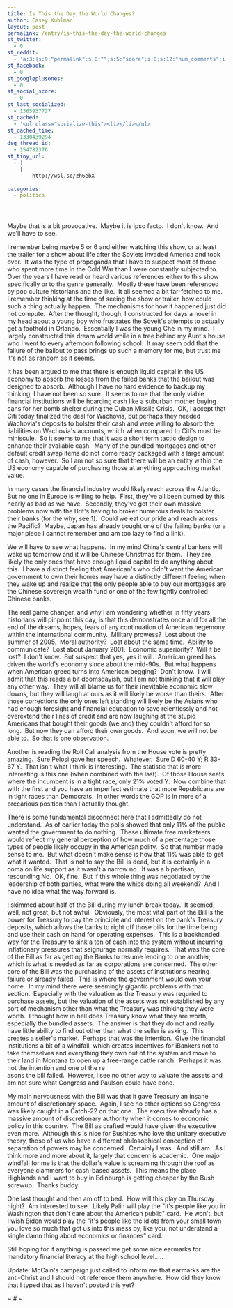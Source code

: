 ```yaml
---
title: Is This the Day the World Changes?
author: Casey Kuhlman
layout: post
permalink: /entry/is-this-the-day-the-world-changes
st_twitter:
  - 0
st_reddit:
  - 'a:3:{s:9:"permalink";s:0:"";s:5:"score";i:0;s:12:"num_comments";i:0;}'
st_facebook:
  - 0
st_googleplusones:
  - 0
st_social_score:
  - 0
st_last_socialized:
  - 1365937727
st_cached:
  - '<ul class="socialize-this"><li></li></ul>'
st_cached_time:
  - 1330439294
dsq_thread_id:
  - 154782376
st_tiny_url:
  - |
    |
        http://wsl.so/zh6ebX
        
categories:
  - politics
---
```

# 

Maybe that is a bit provocative.  Maybe it is ipso facto.  I don't know.  And we'll have to see.

I remember being maybe 5 or 6 and either watching this show, or at least the trailer for a show about life after the Soviets invaded America and took over.  It was the type of propoganda that I have to suspect most of those who spent more time in the Cold War than I were constantly subjected to.  Over the years I have read or heard various references either to this show specifically or to the genre generally.  Mostly these have been referenced by pop culture historians and the like.  It all seemed a bit far-fetched to me.  I remember thinking at the time of seeing the show or trailer, how could such a thing actually happen.  The mechanisms for how it happened just did not compute.  After the thought, though, I constructed for days a novel in my head about a young boy who frustrates the Soveit's attempts to actually get a foothold in Orlando.  Essentially I was the young Che in my mind.  I largely constructed this dream world while in a tree behind my Aunt's house who I went to every afternoon following school.  It may seem odd that the failure of the bailout to pass brings up such a memory for me, but trust me it's not as random as it seems.

It has been argued to me that there is enough liquid capital in the US economy to absorb the losses from the failed banks that the bailout was designed to absorb.  Although I have no hard evidence to backup my thinking, I have not been so sure.  It seems to me that the only viable financial institutions will be hoarding cash like a suburban mother buying cans for her bomb shelter during the Cuban Missile Crisis.  OK, I accept that Citi today finalized the deal for Wachovia, but perhaps they needed Wachovia's deposits to bolster their cash and were willing to absorb the liabilities on Wachovia's accounts, which when compared to Citi's must be miniscule.  So it seems to me that it was a short term tactic design to enhance their available cash.  Many of the bundled mortgages and other default credit swap items do not come ready packaged with a large amount of cash, however.  So I am not so sure that there will be an entity within the US economy capable of purchasing those at anything approaching market value.  

In many cases the financial industry would likely reach across the Atlantic.  But no one in Europe is willing to help.  First, they've all been burned by this nearly as bad as we have.  Secondly, they've got their own massive problems now with the Brit's having to broker numerous deals to bolster their banks (for the why, see 1).  Could we eat our pride and reach across the Pacific?  Maybe, Japan has already bought one of the failing banks (or a major piece I cannot remember and am too lazy to find a link).  

We will have to see what happens.  In my mind China's central bankers will wake up tomorrow and it will be Chinese Christmas for them.  They are likely the only ones that have enough liquid capital to do anything about this.  I have a distinct feeling that American's who didn't want the American government to own their homes may have a distinctly different feeling when they wake up and realize that the only people able to buy our mortgages are the Chinese sovereign wealth fund or one of the few tightly controlled Chinese banks.  

The real game changer, and why I am wondering whether in fifty years historians will pinpoint this day, is that this demonstrates once and for all the end of the dreams, hopes, fears of any continuation of American hegemony within the international community.  Military prowess?  Lost about the summer of 2005.  Moral authority?  Lost about the same time.  Ability to communicate?  Lost about January 2001.  Economic superiority?  Will it be lost?  I don't know.  But suspect that yes, yes it will.  American greed has driven the world's economy since about the mid-90s.  But what happens when American greed turns into American begging?  Don't know.  I will admit that this reads a bit doomsdayish, but I am not thinking that it will play any other way.  They will all blame us for their inevitable economic slow downs, but they will laugh at ours as it will likely be worse than theirs.  After those corrections the only ones left standing will likely be the Asians who had enough foresight and financial education to save relentlessly and not overextend their lines of credit and are now laughing at the stupid Americans that bought their goods (we and) they couldn't afford for so long.  But now they can afford their own goods.  And soon, we will not be able to.  So that is one observation.  

Another is reading the Roll Call analysis from the House vote is pretty amazing.  Sure Pelosi gave her speech.  Whatever.  Sure D 60-40 Y; R 33-67 Y.  That isn't what I think is interesting.  The statistic that is more interesting is this one (when combined with the last).  Of those House seats where the incumbent is in a tight race, only 21% voted Y.  Now combine that with the first and you have an imperfect estimate that more Republicans are in tight races than Democrats.  In other words the GOP is in more of a precarious position than I actually thought.  

There is some fundamental disconnect here that I admittedly do not understand.  As of earlier today the polls showed that only 11% of the public wanted the government to do nothing.  These ultimate free marketeers would reflect my general perception of how much of a percentage those types of people likely occupy in the American polity.  So that number made sense to me.  But what doesn't make sense is how that 11% was able to get what it wanted.  That is not to say the Bill is dead, but it is certainly in a coma on life support as it wasn't a narrow no.  It was a bipartisan, resounding No.  OK, fine.  But if this whole thing was negotiated by the leadership of both parties, what were the whips doing all weekend?  And I have no idea what the way forward is.

I skimmed about half of the Bill during my lunch break today.  It seemed, well, not great, but not awful.  Obviously, the most vital part of the Bill is the power for Treasury to pay the principle and interest on the bank's Treasury deposits, which allows the banks to right off those bills for the time being and use their cash on hand for operating expenses.  This is a backhanded way for the Treasury to sink a ton of cash into the system without incurring inflationary pressures that seignurage normally requires.  That was the core of the Bill as far as getting the Banks to resume lending to one another, which is what is needed as far as corporations are concerned.  The other core of the Bill was the purchasing of the assets of institutions nearing failure or already failed.  This is where the government would own your home.  In my mind there were seemingly gigantic problems with that section.  Especially with the valuation as the Treasury was requried to purchase assets, but the valuation of the assets was not established by any sort of mechanism other than what the Treasury was thinking they were worth.  I thought how in hell does Treasury know what they are worth, especially the bundled assets.  The answer is that they do not and really have little ability to find out other than what the seller is asking.  This creates a seller's market.  Perhaps that was the intention.  Give the financial institutions a bit of a windfall, which creates incentives for iBankers not to take themselves and everything they own out of the system and move to their land in Montana to open up a free-range cattle ranch.  Perhaps it was not the intention and one of the re  
asons the bill failed.  However, I see no other way to valuate the assets and am not sure what Congress and Paulson could have done.  

My main nervousness with the Bill was that it gave Treasury an insane amount of discretionary space.  Again, I see no other options so Congress was likely caught in a Catch-22 on that one.  The executive already has a massive amount of discretionary authority when it comes to economic policy in this country.  The Bill as drafted would have given the executive even more.  Although this is nice for Bushites who love the unitary executive theory, those of us who have a different philosophical conception of separation of powers may be concerned.  Certainly I was.  And still am.  As I think more and more about it, largely that concern is academic.  One major windfall for me is that the dollar's value is screaming through the roof as everyone clammers for cash-based assets.  This means the place Highlands and I want to buy in Edinburgh is getting cheaper by the Bush screwup.  Thanks buddy.

One last thought and then am off to bed.  How will this play on Thursday night?  Am interested to see.  Likely Palin will play the "it's people like you in Washington that don't care about the American public" card.  He won't, but I wish Biden would play the "it's people like the idiots from your small town you love so much that got us into this mess by, like you, not understand a single damn thing about economics or finances" card.  

Still hoping for if anything is passed we get some nice earmarks for mandatory financial literacy at the high school level…..

Update: McCain's campaign just called to inform me that earmarks are the anti-Christ and I should not reference them anywhere.  How did they know that I typed that as I haven't posted this yet?  

~ # ~